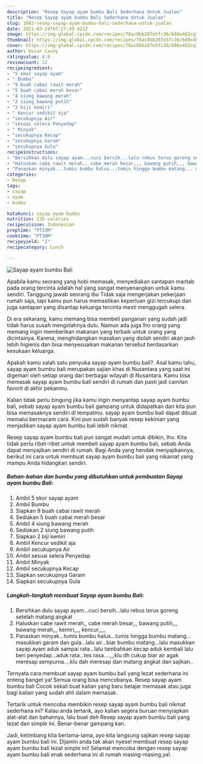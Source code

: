 ```yaml
---
description: "Resep Sayap ayam bumbu Bali Sederhana Untuk Jualan"
title: "Resep Sayap ayam bumbu Bali Sederhana Untuk Jualan"
slug: 1083-resep-sayap-ayam-bumbu-bali-sederhana-untuk-jualan
date: 2021-03-24T07:27:49.421Z
image: https://img-global.cpcdn.com/recipes/78ac8bb207e5fc36/680x482cq70/sayap-ayam-bumbu-bali-foto-resep-utama.jpg
thumbnail: https://img-global.cpcdn.com/recipes/78ac8bb207e5fc36/680x482cq70/sayap-ayam-bumbu-bali-foto-resep-utama.jpg
cover: https://img-global.cpcdn.com/recipes/78ac8bb207e5fc36/680x482cq70/sayap-ayam-bumbu-bali-foto-resep-utama.jpg
author: Oscar Casey
ratingvalue: 4.8
reviewcount: 12
recipeingredient:
- "5 ekor sayap ayam"
- " Bumbu"
- "9 buah cabai rawit merah"
- "5 buah cabai merah besar"
- "4 siung bawang merah"
- "2 siung bawang putih"
- "2 biji kemiri"
- " Kencur sedikit aja"
- "secukupnya Air"
- "sesuai selera Penyedap"
- " Minyak"
- "secukupnya Kecap"
- "secukupnya Garam"
- "secukupnya Gula"
recipeinstructions:
- "Bersihkan dulu sayap ayam...cuci bersih...lalu rebus terus goreng setelah matang angkat"
- "Haluskan cabe rawit merah,, cabe merah besar,,, bawang putih,,, bawang merah,,, kemiri,,,, kencur,,,,,"
- "Panaskan minyak...tumis bumbu halus...tumis hingga bumbu matang... masukkan garam dan gula...lalu air...biar bumbu matang...lalu masukkan sayap ayam aduk sampai rata...lalu tambahkan kecap aduk kembali lalu beri penyedap...aduk rata...tes rasa....,,,klu dh cukup biar air agak meresap sempurna....klu dah meresap dan matang angkat dan sajikan.."
categories:
- Resep
tags:
- sayap
- ayam
- bumbu

katakunci: sayap ayam bumbu 
nutrition: 235 calories
recipecuisine: Indonesian
preptime: "PT33M"
cooktime: "PT30M"
recipeyield: "2"
recipecategory: Lunch

---
```



![Sayap ayam bumbu Bali](https://img-global.cpcdn.com/recipes/78ac8bb207e5fc36/680x482cq70/sayap-ayam-bumbu-bali-foto-resep-utama.jpg)

Apabila kamu seorang yang hobi memasak, menyediakan santapan mantab pada orang tercinta adalah hal yang sangat menyenangkan untuk kamu sendiri. Tanggung jawab seorang ibu Tidak saja mengerjakan pekerjaan rumah saja, tapi kamu pun harus memastikan keperluan gizi tercukupi dan juga santapan yang disantap keluarga tercinta mesti menggugah selera.

Di era  sekarang, kamu memang bisa membeli panganan yang sudah jadi tidak harus susah mengolahnya dulu. Namun ada juga lho orang yang memang ingin memberikan makanan yang terbaik untuk orang yang dicintainya. Karena, menghidangkan masakan yang diolah sendiri akan jauh lebih higienis dan bisa menyesuaikan makanan tersebut berdasarkan kesukaan keluarga. 



Apakah kamu salah satu penyuka sayap ayam bumbu bali?. Asal kamu tahu, sayap ayam bumbu bali merupakan sajian khas di Nusantara yang saat ini digemari oleh setiap orang dari berbagai wilayah di Nusantara. Kamu bisa memasak sayap ayam bumbu bali sendiri di rumah dan pasti jadi camilan favorit di akhir pekanmu.

Kalian tidak perlu bingung jika kamu ingin menyantap sayap ayam bumbu bali, sebab sayap ayam bumbu bali gampang untuk didapatkan dan kita pun bisa memasaknya sendiri di tempatmu. sayap ayam bumbu bali dapat dibuat memalui bermacam cara. Kini pun sudah banyak resep kekinian yang menjadikan sayap ayam bumbu bali lebih nikmat.

Resep sayap ayam bumbu bali pun sangat mudah untuk dibikin, lho. Kita tidak perlu ribet-ribet untuk membeli sayap ayam bumbu bali, sebab Anda dapat menyajikan sendiri di rumah. Bagi Anda yang hendak menyajikannya, berikut ini cara untuk membuat sayap ayam bumbu bali yang nikamat yang mampu Anda hidangkan sendiri.

<!--inarticleads1-->

##### Bahan-bahan dan bumbu yang dibutuhkan untuk pembuatan Sayap ayam bumbu Bali:

1. Ambil 5 ekor sayap ayam
1. Ambil  Bumbu
1. Siapkan 9 buah cabai rawit merah
1. Sediakan 5 buah cabai merah besar
1. Ambil 4 siung bawang merah
1. Sediakan 2 siung bawang putih
1. Siapkan 2 biji kemiri
1. Ambil  Kencur sedikit aja
1. Ambil secukupnya Air
1. Ambil sesuai selera Penyedap
1. Ambil  Minyak
1. Ambil secukupnya Kecap
1. Siapkan secukupnya Garam
1. Siapkan secukupnya Gula




<!--inarticleads2-->

##### Langkah-langkah membuat Sayap ayam bumbu Bali:

1. Bersihkan dulu sayap ayam...cuci bersih...lalu rebus terus goreng setelah matang angkat
1. Haluskan cabe rawit merah,, cabe merah besar,,, bawang putih,,, bawang merah,,, kemiri,,,, kencur,,,,,
1. Panaskan minyak...tumis bumbu halus...tumis hingga bumbu matang... masukkan garam dan gula...lalu air...biar bumbu matang...lalu masukkan sayap ayam aduk sampai rata...lalu tambahkan kecap aduk kembali lalu beri penyedap...aduk rata...tes rasa....,,,klu dh cukup biar air agak meresap sempurna....klu dah meresap dan matang angkat dan sajikan..




Ternyata cara membuat sayap ayam bumbu bali yang lezat sederhana ini enteng banget ya! Semua orang bisa mencobanya. Resep sayap ayam bumbu bali Cocok sekali buat kalian yang baru belajar memasak atau juga bagi kalian yang sudah ahli dalam memasak.

Tertarik untuk mencoba membikin resep sayap ayam bumbu bali nikmat sederhana ini? Kalau anda tertarik, ayo kalian segera buruan menyiapkan alat-alat dan bahannya, lalu buat deh Resep sayap ayam bumbu bali yang lezat dan simple ini. Benar-benar gampang kan. 

Jadi, ketimbang kita berlama-lama, ayo kita langsung sajikan resep sayap ayam bumbu bali ini. Dijamin anda tak akan nyesel membuat resep sayap ayam bumbu bali lezat simple ini! Selamat mencoba dengan resep sayap ayam bumbu bali enak sederhana ini di rumah masing-masing,ya!.

